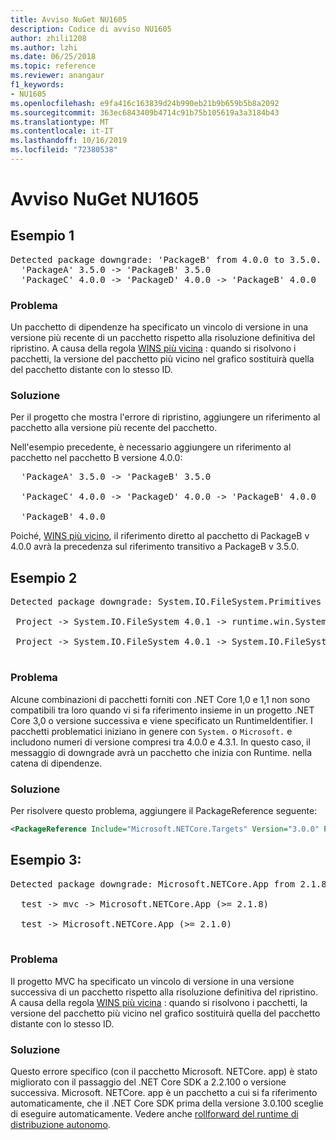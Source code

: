 ```yaml
---
title: Avviso NuGet NU1605
description: Codice di avviso NU1605
author: zhili1208
ms.author: lzhi
ms.date: 06/25/2018
ms.topic: reference
ms.reviewer: anangaur
f1_keywords:
- NU1605
ms.openlocfilehash: e9fa416c163839d24b990eb21b9b659b5b8a2092
ms.sourcegitcommit: 363ec6843409b4714c91b75b105619a3a3184b43
ms.translationtype: MT
ms.contentlocale: it-IT
ms.lasthandoff: 10/16/2019
ms.locfileid: "72380538"
---
```

# <a name="nuget-warning-nu1605"></a>Avviso NuGet NU1605

## <a name="example-1"></a>Esempio 1

<pre>Detected package downgrade: 'PackageB' from 4.0.0 to 3.5.0. Reference the package directly from the project to select a different version.<br/>  'PackageA' 3.5.0 -> 'PackageB' 3.5.0<br/>  'PackageC' 4.0.0 -> 'PackageD' 4.0.0 -> 'PackageB' 4.0.0</pre>

### <a name="issue"></a>Problema
Un pacchetto di dipendenze ha specificato un vincolo di versione in una versione più recente di un pacchetto rispetto alla risoluzione definitiva del ripristino. A causa della regola [WINS più vicina](../../concepts/dependency-resolution.md#nearest-wins) : quando si risolvono i pacchetti, la versione del pacchetto più vicino nel grafico sostituirà quella del pacchetto distante con lo stesso ID.

### <a name="solution"></a>Soluzione
Per il progetto che mostra l'errore di ripristino, aggiungere un riferimento al pacchetto alla versione più recente del pacchetto.

Nell'esempio precedente, è necessario aggiungere un riferimento al pacchetto nel pacchetto B versione 4.0.0:

<pre>
  'PackageA' 3.5.0 -> 'PackageB' 3.5.0<br/>
  'PackageC' 4.0.0 -> 'PackageD' 4.0.0 -> 'PackageB' 4.0.0<br/>
  'PackageB' 4.0.0
</pre>

Poiché, [WINS più vicino](../../concepts/dependency-resolution.md#nearest-wins), il riferimento diretto al pacchetto di PackageB v 4.0.0 avrà la precedenza sul riferimento transitivo a PackageB v 3.5.0.

## <a name="example-2"></a>Esempio 2
<pre>
Detected package downgrade: System.IO.FileSystem.Primitives from 4.3.0 to 4.0.1. Reference the package directly from the project to select a different version.</br>
 Project -> System.IO.FileSystem 4.0.1 -> runtime.win.System.IO.FileSystem 4.3.0 -> System.IO.FileSystem.Primitives (>= 4.3.0)</br>
 Project -> System.IO.FileSystem 4.0.1 -> System.IO.FileSystem.Primitives (>= 4.0.1)</br>
</pre>

### <a name="issue"></a>Problema 

Alcune combinazioni di pacchetti forniti con .NET Core 1,0 e 1,1 non sono compatibili tra loro quando vi si fa riferimento insieme in un progetto .NET Core 3,0 o versione successiva e viene specificato un RuntimeIdentifier.  I pacchetti problematici iniziano in genere con `System.` o `Microsoft.` e includono numeri di versione compresi tra 4.0.0 e 4.3.1.  In questo caso, il messaggio di downgrade avrà un pacchetto che inizia con Runtime. <RID> nella catena di dipendenze.

### <a name="solution"></a>Soluzione

Per risolvere questo problema, aggiungere il PackageReference seguente:

```xml
<PackageReference Include="Microsoft.NETCore.Targets" Version="3.0.0" PrivateAssets="all" />
```

## <a name="example-3"></a>Esempio 3:

<pre>Detected package downgrade: Microsoft.NETCore.App from 2.1.8 to 2.1.0. Reference the package directly from the project to select a different version.<br/>
  test -> mvc -> Microsoft.NETCore.App (>= 2.1.8)<br/>
  test -> Microsoft.NETCore.App (>= 2.1.0)<br/>
</pre>

### <a name="issue"></a>Problema
Il progetto MVC ha specificato un vincolo di versione in una versione successiva di un pacchetto rispetto alla risoluzione definitiva del ripristino. A causa della regola [WINS più vicina](../../concepts/dependency-resolution.md#nearest-wins) : quando si risolvono i pacchetti, la versione del pacchetto più vicino nel grafico sostituirà quella del pacchetto distante con lo stesso ID.

### <a name="solution"></a>Soluzione
Questo errore specifico (con il pacchetto Microsoft. NETCore. app) è stato migliorato con il passaggio del .NET Core SDK a 2.2.100 o versione successiva. Microsoft. NETCore. app è un pacchetto a cui si fa riferimento automaticamente, che il .NET Core SDK prima della versione 3.0.100 sceglie di eseguire automaticamente. Vedere anche [rollforward del runtime di distribuzione autonomo](/dotnet/core/deploying/runtime-patch-selection).
